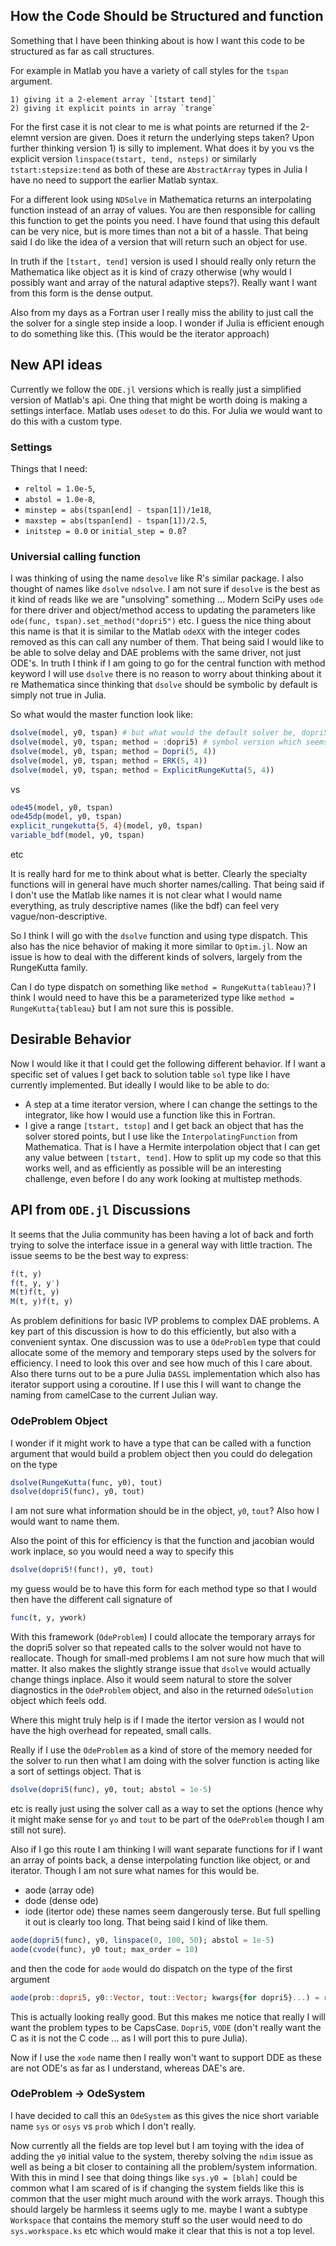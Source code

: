 ## How the Code Should be Structured and function
Something that I have been thinking about is how I want this code to be
structured as far as call structures.

For example in Matlab you have a variety of call styles for the `tspan`
argument.

    1) giving it a 2-element array `[tstart tend]`
    2) giving it explicit points in array `trange`

For the first case it is not clear to me is what points are returned if the
2-elemnt version are given. Does it return the underlying steps taken? Upon
further thinking version 1) is silly to implement. What does it by you vs the
explicit version `linspace(tstart, tend, nsteps)` or similarly `tstart:stepsize:tend`
as both of these are `AbstractArray` types in Julia I have no need to support
the earlier Matlab syntax.

For a different look using `NDSolve` in Mathematica returns an interpolating
function instead of an array of values. You are then responsible for calling
this function to get the points you need. I have found that using this default
can be very nice, but is more times than not a bit of a hassle. That being said
I do like the idea of a version that will return such an object for use.

In truth if the `[tstart, tend]` version is used I should really only return
the Mathematica like object as it is kind of crazy otherwise (why would I
possibly want and array of the natural adaptive steps?). Really want I want
from this form is the dense output.

Also from my days as a Fortran user I really miss the ability to just call the
the solver for a single step inside a loop. I wonder if Julia is efficient
enough to do something like this. (This would be the iterator approach)

## New API ideas
Currently we follow the `ODE.jl` versions which is really just a simplified
version of Matlab's api. One thing that might be worth doing is making a
settings interface. Matlab uses `odeset` to do this. For Julia we would want
to do this with a custom type.

### Settings
Things that I need:
* `reltol = 1.0e-5`,
* `abstol = 1.0e-8`,
* `minstep = abs(tspan[end] - tspan[1])/1e18`,
* `maxstep = abs(tspan[end] - tspan[1])/2.5`,
* `initstep = 0.0` or `initial_step = 0.0`?

### Universial calling function
I was thinking of using the name `desolve` like R's similar package. I also
thought of names like `dsolve` `ndsolve`. I am not sure if `desolve` is the best
as it kind of reads like we are "unsolving" something ... Modern SciPy uses
`ode` for there driver and object/method access to updating the parameters like
`ode(func, tspan).set_method("dopri5")` etc. I guess the nice thing about this
name is that it is similar to the Matlab `odeXX` with the integer codes removed
as this can call any number of them. That being said I would like to be able to
solve delay and DAE problems with the same driver, not just ODE's. In truth I
think if I am going to go for the central function with method keyword I will
use `dsolve` there is no reason to worry about thinking about it re Mathematica
since thinking that `dsolve` should be symbolic by default is simply not true
in Julia.

So what would the master function look like:

```jl
dsolve(model, y0, tspan) # but what would the default solver be, dopri5 I think
dsolve(model, y0, tspan; method = :dopri5) # symbol version which seems bad, see how `Optim.jl` is moving over to type dispatch
dsolve(model, y0, tspan; method = Dopri(5, 4))
dsolve(model, y0, tspan; method = ERK(5, 4))
dsolve(model, y0, tspan; method = ExplicitRungeKutta(5, 4))
```

vs

```jl
ode45(model, y0, tspan)
ode45dp(model, y0, tspan)
explicit_rungekutta{5, 4}(model, y0, tspan)
variable_bdf(model, y0, tspan)
```

etc

It is really hard for me to think about what is better. Clearly the specialty
functions will in general have much shorter names/calling. That being said if
I don't use the Matlab like names it is not clear what I would name everything,
as truly descriptive names (like the bdf) can feel very vague/non-descriptive.

So I think I will go with the `dsolve` function and using type dispatch. This
also has the nice behavior of making it more similar to `Optim.jl`. Now an
issue is how to deal with the different kinds of solvers, largely from the
RungeKutta family.

Can I do type dispatch on something like `method = RungeKutta(tableau)`? I think
I would need to have this be a parameterized type like `method = RungeKutta{tableau}`
but I am not sure this is possible.

## Desirable Behavior
Now I would like it that I could get the following different behavior. If I want
a specific set of values I get back to solution table `sol` type like I have
currently implemented. But ideally I would like to be able to do:
* A step at a time iterator version, where I can change the settings to the
  integrator, like how I would use a function like this in Fortran.
* I give a range `[tstart, tstop]` and I get back an object that has the solver
  stored points, but I use like the `InterpolatingFunction` from Mathematica.
  That is I have a Hermite interpolation object that I can get any value between
  `[tstart, tend]`.
How to split up my code so that this works well, and as efficiently as possible
will be an interesting challenge, even before I do any work looking at multistep
methods.

## API from `ODE.jl` Discussions
It seems that the Julia community has been having a lot of back and forth
trying to solve the interface issue in a general way with little traction. The
issue seems to be the best way to express:

```jl
f(t, y)
f(t, y, y')
M(t)f(t, y)
M(t, y)f(t, y)
```

As problem definitions for basic IVP problems to complex DAE problems. A key
part of this discussion is how to do this efficiently, but also with a
convenient syntax. One discussion was to use a `OdeProblem` type that could
allocate some of the memory and temporary steps used by the solvers for
efficiency. I need to look this over and see how much of this I care about.
Also there turns out to be a pure Julia `DASSL` implementation which also has
iterator support using a coroutine. If I use this I will want to change the
naming from camelCase to the current Julian way.

### OdeProblem Object
I wonder if it might work to have a type that can be called with a function
argument that would build a problem object then you could do delegation on
the type

```jl
dsolve(RungeKutta(func, y0), tout)
dsolve(dopri5(func), y0, tout)
```

I am not sure what information should be in the object, `y0`, `tout`? Also
how I would want to name them.

Also the point of this for efficiency is that the function and jacobian
would work inplace, so you would need a way to specify this

```jl
dsolve(dopri5!(func!), y0, tout)
```

my guess would be to have this form for each method type so that I would
then have the different call signature of

```jl
func(t, y, ywork)
```

With this framework (`OdeProblem`) I could allocate the temporary arrays for
the dopri5 solver so that repeated calls to the solver would not have to
reallocate. Though for small-med problems I am not sure how much that will
matter. It also makes the slightly strange issue that `dsolve` would actually
change things inplace. Also it would seem natural to store the solver
diagnostics in the `OdeProblem` object, and also in the returned `OdeSolution`
object which feels odd.

Where this might truly help is if I made the itertor version as I would not have
the high overhead for repeated, small calls.

Really if I use the `OdeProblem` as a kind of store of the memory needed for
the solver to run then what I am doing with the solver function is acting like
a sort of settings object. That is

```jl
dsolve(dopri5(func), y0, tout; abstol = 1e-5)
```

etc is really just using the solver call as a way to set the options (hence why
it might make sense for `yo` and `tout` to be part of the `OdeProblem` though
I am still not sure).

Also if I go this route I am thinking I will want separate functions for if I
want an array of points back, a dense interpolating function like object, or
and iterator. Though I am not sure what names for this would be.
* aode (array ode)
* dode (dense ode)
* iode (itertor ode)
these names seem dangerously terse. But full spelling it out is clearly too
long. That being said I kind of like them.

```jl
aode(dopri5(func), y0, linspace(0, 100, 50); abstol = 1e-5)
aode(cvode(func), y0 tout; max_order = 10)
```

and then the code for `aode` would do dispatch on the type of the first
argument

```jl
aode(prob::dopri5, y0::Vector, tout::Vector; kwargs{for dopri5}...) = rk_adapt(prob, y0, tout, btab::RKExplicitTableau = bt_dopri5)
```

This is actually looking really good. But this makes me notice that really I
will want the problem types to be CapsCase. `Dopri5`, `VODE` (don't really want
the C as it is not the C code ... as I will port this to pure Julia).

Now if I use the `xode` name then I really won't want to support DDE as these
are not ODE's as far as I understand, whereas DAE's are.

### OdeProblem -> OdeSystem
I have decided to call this an `OdeSystem` as this gives the nice short variable
name `sys` or `osys` vs `prob` which I don't really.

Now currently all the fields are top level but I am toying with the idea of
adding the `y0` initial value to the system, thereby solving the `ndim` issue as
well as being a bit closer to containing all the problem/system information.
With this in mind I see that doing things like `sys.y0 = [blah]` could be common
what I am scared of is if changing the system fields like this is common that
the user might much around with the work arrays. Though this should largely
be harmless it seems ugly to me. maybe I want a subtype `Workspace` that
contains the memory stuff so the user would need to do `sys.workspace.ks` etc
which would make it clear that this is not a top level.
